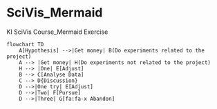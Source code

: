 # SciVis_Mermaid
KI SciVis Course_Mermaid Exercise

```mermaid
flowchart TD
    A[Hypothesis] -->|Get money| B(Do experiments related to the project) 
    A --> |Get money| H(Do experiments not related to the project) 
    H --> |One| E[Adjust]
    B --> C[Analyse Data]
    C --> D{Discussion}
    D -->|One try| E[Adjust]
    D -->|Two| F[Pursue]
    D -->|Three| G[fa:fa-x Abandon]
    
```
